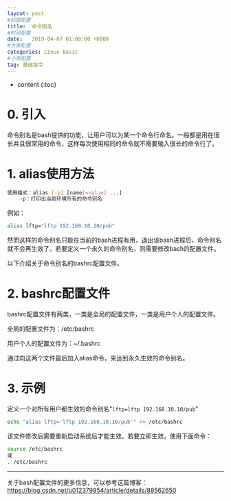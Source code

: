```yaml
---
layout: post
#标题配置
title:  命令别名
#时间配置
date:   2019-04-07 01:08:00 +0800
#大类配置
categories: Linux Basic
#小类配置
tag: 基础指令
---
```


* content
{:toc}



# 0.  引入

命令别名是bash提供的功能，让用户可以为某一个命令行命名。一般都是用在很长并且很常用的命令，这样每次使用相同的命令就不需要输入很长的命令行了。

# 1.  alias使用方法

```bash
使用格式：alias [-p] [name[=value] ...]
	-p：打印出当前环境所有的命令别名
```

例如：

```bash
alias lftp="lftp 192.168.10.10/pub"
```

然而这样的命令别名只能在当前的bash进程有用，退出该bash进程后，命令别名就不会再生效了。若要定义一个永久的命令别名，则需要修改bash的配置文件。

以下介绍关于命令别名的bashrc配置文件。



# 2.  bashrc配置文件

bashrc配置文件有两类，一类是全局的配置文件，一类是用户个人的配置文件。

全局的配置文件为：/etc/bashrc

用户个人的配置文件为：~/.bashrc

通过向这两个文件最后加入alias命令，来达到永久生效的命令别名。



# 3.  示例

定义一个对所有用户都生效的命令别名"`lftp=lftp 192.168.10.10/pub`"

```bash
echo "alias lftp='lftp 192.168.10.10/pub'" >> /etc/bashrc
```

该文件修改后需要重新启动系统后才能生效。若要立即生效，使用下面命令：

```bash
source /etc/bashrc
或
. /etc/bashrc
```

------

关于bash配置文件的更多信息，可以参考这篇博客：https://blog.csdn.net/u012379954/article/details/88562650